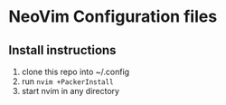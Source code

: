 # NeoVim Configuration files

## Install instructions

1. clone this repo into ~/.config
1. run `nvim +PackerInstall`
1. start nvim in any directory
